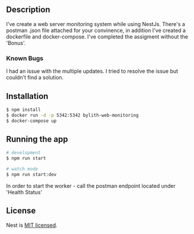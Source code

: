 ## Description
I've create a web server monitoring system while using NestJs. There's a postman .json file attached for your convinence, in addition I've created a dockerfile and docker-compose. 
I've completed the assigment without the 'Bonus'.

### Known Bugs
I had an issue with the multiple updates. I tried to resolve the issue but couldn't find a solution.

## Installation

```bash
$ npm install
$ docker run -d -p 5342:5342 bylith-web-monitoring
$ docker-compose up
```

## Running the app

```bash
# development
$ npm run start

# watch mode
$ npm run start:dev

```

In order to start the worker - call the postman endpoint located under 'Health Status'

## License

Nest is [MIT licensed](LICENSE).
